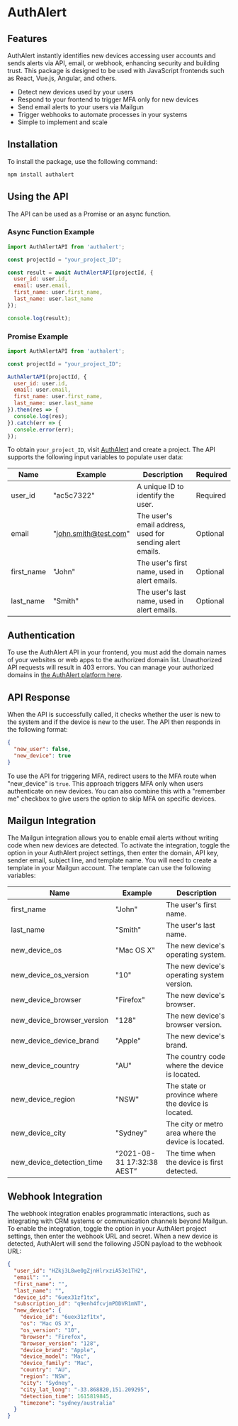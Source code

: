 # AuthAlert

## Features

AuthAlert instantly identifies new devices accessing user accounts and sends alerts via API, email, or webhook, enhancing security and building trust. This package is designed to be used with JavaScript frontends such as React, Vue.js, Angular, and others.

- Detect new devices used by your users
- Respond to your frontend to trigger MFA only for new devices
- Send email alerts to your users via Mailgun
- Trigger webhooks to automate processes in your systems
- Simple to implement and scale

## Installation

To install the package, use the following command:

```bash
npm install authalert
```

## Using the API

The API can be used as a Promise or an async function.

### Async Function Example

```jsx
import AuthAlertAPI from 'authalert';

const projectId = "your_project_ID";

const result = await AuthAlertAPI(projectId, {
  user_id: user.id,
  email: user.email,
  first_name: user.first_name,
  last_name: user.last_name
});

console.log(result);
```

### Promise Example

```jsx
import AuthAlertAPI from 'authalert';

const projectId = "your_project_ID";

AuthAlertAPI(projectId, {
  user_id: user.id,
  email: user.email,
  first_name: user.first_name,
  last_name: user.last_name
}).then(res => {
  console.log(res);
}).catch(err => {
  console.error(err);
});
```

To obtain `your_project_ID`, visit [AuthAlert](https://www.authalert.io/) and create a project. The API supports the following input variables to populate user data:

| Name | Example | Description | Required |
| --- | --- | --- | --- |
| user_id | "ac5c7322" | A unique ID to identify the user. | Required |
| email | "[john.smith@test.com](mailto:john.smith@test.com)" | The user's email address, used for sending alert emails. | Optional |
| first_name | "John" | The user's first name, used in alert emails. | Optional |
| last_name | "Smith" | The user's last name, used in alert emails. | Optional |

## Authentication

To use the AuthAlert API in your frontend, you must add the domain names of your websites or web apps to the authorized domain list. Unauthorized API requests will result in 403 errors. You can manage your authorized domains in [the AuthAlert platform here](https://app.authalert.io/).

## API Response

When the API is successfully called, it checks whether the user is new to the system and if the device is new to the user. The API then responds in the following format:

```json
{
  "new_user": false,
  "new_device": true
}
```

To use the API for triggering MFA, redirect users to the MFA route when "new_device" is `true`. This approach triggers MFA only when users authenticate on new devices. You can also combine this with a "remember me" checkbox to give users the option to skip MFA on specific devices.

## Mailgun Integration

The Mailgun integration allows you to enable email alerts without writing code when new devices are detected. To activate the integration, toggle the option in your AuthAlert project settings, then enter the domain, API key, sender email, subject line, and template name. You will need to create a template in your Mailgun account. The template can use the following variables:

| Name | Example | Description |
| --- | --- | --- |
| first_name | "John" | The user's first name. |
| last_name | "Smith" | The user's last name. |
| new_device_os | "Mac OS X" | The new device's operating system. |
| new_device_os_version | "10" | The new device's operating system version. |
| new_device_browser | "Firefox" | The new device's browser. |
| new_device_browser_version | "128" | The new device's browser version. |
| new_device_device_brand | "Apple" | The new device's brand. |
| new_device_country | "AU" | The country code where the device is located. |
| new_device_region | "NSW" | The state or province where the device is located. |
| new_device_city | "Sydney" | The city or metro area where the device is located. |
| new_device_detection_time | “2021-08-31 17:32:38 AEST” | The time when the device is first detected. |

## Webhook Integration

The webhook integration enables programmatic interactions, such as integrating with CRM systems or communication channels beyond Mailgun. To enable the integration, toggle the option in your AuthAlert project settings, then enter the webhook URL and secret. When a new device is detected, AuthAlert will send the following JSON payload to the webhook URL:

```json
{
  "user_id": "HZkj3L8we0gZjnHlrxziA53e1TH2",
  "email": "",
  "first_name": "",
  "last_name": "",
  "device_id": "6uex31zf1tx",
  "subscription_id": "q9enh4fcvjmPDDVR1mNT",
  "new_device": {
    "device_id": "6uex31zf1tx",
    "os": "Mac OS X",
    "os_version": "10",
    "browser": "Firefox",
    "browser_version": "128",
    "device_brand": "Apple",
    "device_model": "Mac",
    "device_family": "Mac",
    "country": "AU",
    "region": "NSW",
    "city": "Sydney",
    "city_lat_long": "-33.868820,151.209295",
    "detection_time": 1615819845,
    "timezone": "sydney/australia"
  }
}
```